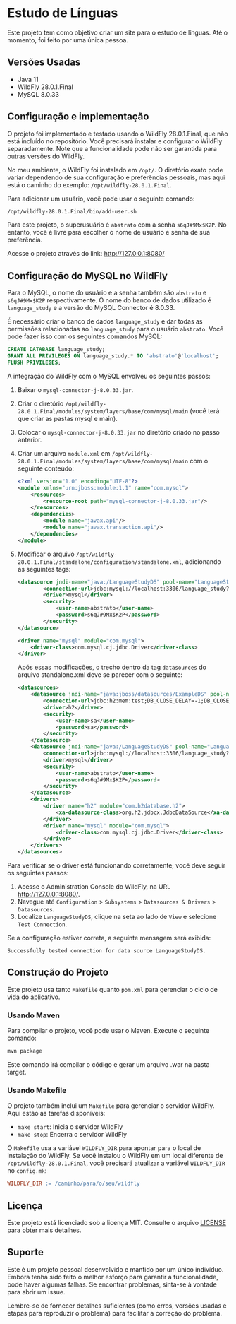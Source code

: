 # Estudo de Línguas

Este projeto tem como objetivo criar um site para o estudo de línguas. Até o momento, foi feito por uma única pessoa.

## Versões Usadas

- Java 11
- WildFly 28.0.1.Final
- MySQL 8.0.33

## Configuração e implementação
O projeto foi implementado e testado usando o WildFly 28.0.1.Final, que não está incluído no repositório. Você precisará instalar e configurar o WildFly separadamente. Note que a funcionalidade pode não ser garantida para outras versões do WildFly.

No meu ambiente, o WildFly foi instalado em `/opt/`. O diretório exato pode variar dependendo de sua configuração e preferências pessoais, mas aqui está o caminho do exemplo: `/opt/wildfly-28.0.1.Final`.

Para adicionar um usuário, você pode usar o seguinte comando:

~~~bash
/opt/wildfly-28.0.1.Final/bin/add-user.sh
~~~

Para este projeto, o superusuário é `abstrato` com a senha `s6qJ#9Mx$K2P`. No entanto, você é livre para escolher o nome de usuário e senha de sua preferência.

Acesse o projeto através do link: http://127.0.0.1:8080/

## Configuração do MySQL no WildFly

Para o MySQL, o nome do usuário e a senha também são `abstrato` e `s6qJ#9Mx$K2P` respectivamente. O nome do banco de dados utilizado é `language_study` e a versão do MySQL Connector é 8.0.33.

É necessário criar o banco de dados `language_study` e dar todas as permissões relacionadas ao `language_study` para o usuário `abstrato`. Você pode fazer isso com os seguintes comandos MySQL:

```sql
CREATE DATABASE language_study;
GRANT ALL PRIVILEGES ON language_study.* TO 'abstrato'@'localhost';
FLUSH PRIVILEGES;
```

A integração do WildFly com o MySQL envolveu os seguintes passos:

1. Baixar o `mysql-connector-j-8.0.33.jar`.
2. Criar o diretório `/opt/wildfly-28.0.1.Final/modules/system/layers/base/com/mysql/main` (você terá que criar as pastas mysql e main).
3. Colocar o `mysql-connector-j-8.0.33.jar` no diretório criado no passo anterior.
4. Criar um arquivo `module.xml` em `/opt/wildfly-28.0.1.Final/modules/system/layers/base/com/mysql/main` com o seguinte conteúdo:
    ~~~xml
    <?xml version="1.0" encoding="UTF-8"?>
    <module xmlns="urn:jboss:module:1.1" name="com.mysql">
        <resources>
            <resource-root path="mysql-connector-j-8.0.33.jar"/>
        </resources>
        <dependencies>
            <module name="javax.api"/>
            <module name="javax.transaction.api"/>
        </dependencies>
    </module>
    ~~~
5. Modificar o arquivo `/opt/wildfly-28.0.1.Final/standalone/configuration/standalone.xml`, adicionando as seguintes tags:
    ```xml
    <datasource jndi-name="java:/LanguageStudyDS" pool-name="LanguageStudyDS" enabled="true" use-java-context="true">
            <connection-url>jdbc:mysql://localhost:3306/language_study?useSSL=false</connection-url>
            <driver>mysql</driver>
            <security>
                <user-name>abstrato</user-name>
                <password>s6qJ#9Mx$K2P</password>
            </security>
    </datasource>
    ```
    ```xml
    <driver name="mysql" module="com.mysql">
        <driver-class>com.mysql.cj.jdbc.Driver</driver-class>
    </driver>
    ```

    Após essas modificações, o trecho dentro da tag `datasources` do arquivo standalone.xml deve se parecer com o seguinte:

    ```xml
    <datasources>
        <datasource jndi-name="java:jboss/datasources/ExampleDS" pool-name="ExampleDS" enabled="true" use-java-context="true" statistics-enabled="${wildfly.datasources.statistics-enabled:${wildfly.statistics-enabled:false}}">
            <connection-url>jdbc:h2:mem:test;DB_CLOSE_DELAY=-1;DB_CLOSE_ON_EXIT=FALSE;MODE=${wildfly.h2.compatibility.mode:REGULAR}</connection-url>
            <driver>h2</driver>
            <security>
                <user-name>sa</user-name>
                <password>sa</password>
            </security>
        </datasource>
        <datasource jndi-name="java:/LanguageStudyDS" pool-name="LanguageStudyDS" enabled="true" use-java-context="true">
            <connection-url>jdbc:mysql://localhost:3306/language_study?useSSL=false</connection-url>
            <driver>mysql</driver>
            <security>
                <user-name>abstrato</user-name>
                <password>s6qJ#9Mx$K2P</password>
            </security>
        </datasource>
        <drivers>
            <driver name="h2" module="com.h2database.h2">
                <xa-datasource-class>org.h2.jdbcx.JdbcDataSource</xa-datasource-class>
            </driver>
            <driver name="mysql" module="com.mysql">
                <driver-class>com.mysql.cj.jdbc.Driver</driver-class>
            </driver>
        </drivers>
    </datasources>
    ```
Para verificar se o driver está funcionando corretamente, você deve seguir os seguintes passos:

1. Acesse o Administration Console do WildFly, na URL http://127.0.0.1:8080/.
2. Navegue até `Configuration` > `Subsystems` > `Datasources & Drivers` > `Datasources`.
3. Localize `LanguageStudyDS`, clique na seta ao lado de `View` e selecione `Test Connection`. 

Se a configuração estiver correta, a seguinte mensagem será exibida:

`Successfully tested connection for data source LanguageStudyDS.`

## Construção do Projeto

Este projeto usa tanto `Makefile` quanto `pom.xml` para gerenciar o ciclo de vida do aplicativo.

### Usando Maven

Para compilar o projeto, você pode usar o Maven. Execute o seguinte comando:

~~~bash
mvn package
~~~
Este comando irá compilar o código e gerar um arquivo .war na pasta target.

### Usando Makefile

O projeto também inclui um `Makefile` para gerenciar o servidor WildFly. Aqui estão as tarefas disponíveis:

- `make start`: Inicia o servidor WildFly
- `make stop`: Encerra o servidor WildFly

O `Makefile` usa a variável `WILDFLY_DIR` para apontar para o local de instalação do WildFly. Se você instalou o WildFly em um local diferente de `/opt/wildfly-28.0.1.Final`, você precisará atualizar a variável `WILDFLY_DIR` no `config.mk`:

```makefile
WILDFLY_DIR := /caminho/para/o/seu/wildfly
```

## Licença

Este projeto está licenciado sob a licença MIT. Consulte o arquivo [LICENSE](./LICENSE) para obter mais detalhes.

## Suporte
Este é um projeto pessoal desenvolvido e mantido por um único indivíduo. Embora tenha sido feito o melhor esforço para garantir a funcionalidade, pode haver algumas falhas. Se encontrar problemas, sinta-se à vontade para abrir um issue.

Lembre-se de fornecer detalhes suficientes (como erros, versões usadas e etapas para reproduzir o problema) para facilitar a correção do problema.